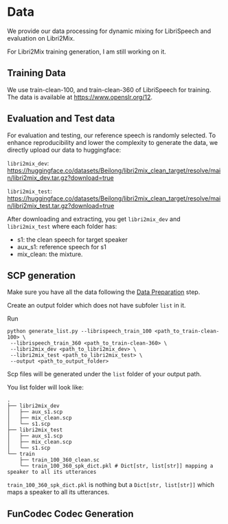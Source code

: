 # Data

We provide our data processing for dynamic mixing for LibriSpeech and evaluation on Libri2Mix. 

For Libri2Mix training generation, I am still working on it. 

## Training Data

We use train-clean-100, and train-clean-360 of LibriSpeech for training. The data is available at https://www.openslr.org/12.

## Evaluation and Test data

For evaluation and testing, our reference speech is randomly selected. 
To enhance reproducibility and lower the complexity to generate the data, we directly upload
our data to huggingface:

`libri2mix_dev`: https://huggingface.co/datasets/Beilong/libri2mix_clean_target/resolve/main/libri2mix_dev.tar.gz?download=true


`libri2mix_test`: https://huggingface.co/datasets/Beilong/libri2mix_clean_target/resolve/main/libri2mix_test.tar.gz?download=true

After downloading and extracting, you get `libri2mix_dev` and `libri2mix_test` where each 
folder has:
- s1: the clean speech for target speaker
- aux_s1: reference speech for s1
- mix_clean: the mixture. 


## SCP generation

Make sure you have all the data following the [Data Preparation](#data-preparation) step. 

Create an output folder which does not have subfoler `list` in it.

Run
```
python generate_list.py --librispeech_train_100 <path_to_train-clean-100> \
 --librispeech_train_360 <path_to_train-clean-360> \
 --libri2mix_dev <path_to_libri2mix_dev> \
 --libri2mix_test <path_to_libri2mix_test> \
 --output <path_to_output_folder>
```

Scp files will be generated under the `list` folder of your output path.

You list folder will look like:
```
.
├── libri2mix_dev
│   ├── aux_s1.scp 
│   ├── mix_clean.scp
│   └── s1.scp
├── libri2mix_test
│   ├── aux_s1.scp
│   ├── mix_clean.scp
│   └── s1.scp
└── train
    ├── train_100_360_clean.sc
    └── train_100_360_spk_dict.pkl # Dict[str, list[str]] mapping a speaker to all its utterances
```

`train_100_360_spk_dict.pkl` is nothing but a `Dict[str, list[str]]` which maps a 
speaker to all its utterances. 

## FunCodec Codec Generation

